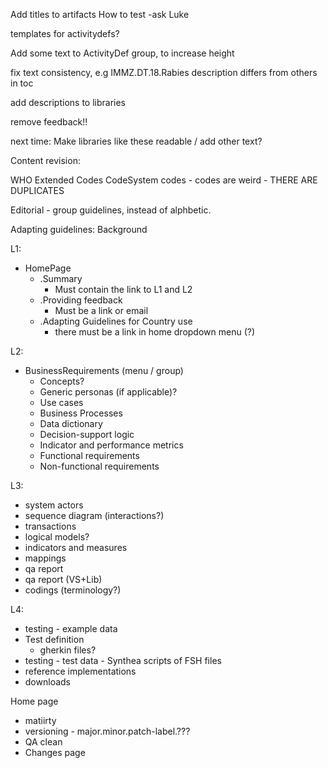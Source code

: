 
Add titles to artifacts
How to test  -ask Luke

templates for activitydefs?

Add some text to ActivityDef group, to increase height 

fix text consistency, e.g IMMZ.DT.18.Rabies description differs from  others in toc

add descriptions to libraries


remove feedback!!

next time: Make libraries like these readable / add other text?



Content revision:

WHO Extended Codes CodeSystem codes - codes are weird - THERE ARE DUPLICATES


Editorial - group guidelines, instead of alphbetic.






Adapting guidelines:
Background



L1:
* HomePage
  * .Summary
    * Must contain the link to L1 and L2
  * .Providing feedback
    * Must be a link or email
  * .Adapting Guidelines for Country use
    * there must be a link in home dropdown menu (?)

L2:
* BusinessRequirements (menu / group)
  * Concepts?
  * Generic personas (if applicable)?
  * Use cases
  * Business Processes
  * Data dictionary
  * Decision-support logic
  * Indicator and performance metrics
  * Functional requirements
  * Non-functional requirements



L3:
  * system actors
  * sequence diagram (interactions?)
  * transactions
  * logical models?
  * indicators and measures
  * mappings
  * qa report
  * qa report (VS+Lib)
  * codings (terminology?)

L4:
  * testing - example data
  * Test definition
    * gherkin files?
  * testing - test data - 	Synthea scripts of FSH files
  * reference implementations 
  * downloads


Home page
  * matiirty
  * versioning - major.minor.patch-label.???
  * QA clean
  * Changes page


